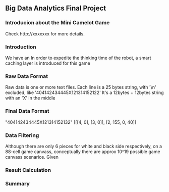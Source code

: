 ## Big Data Analytics Final Project

### Introducion about the Mini Camelot Game

Check http://xxxxxxx for more details.

### Introduction

We have an 
In order to expedite the thinking time of the robot, a smart caching layer is introduced for this game

### Raw Data Format

Raw data is one or more text files.
Each line is a 25 bytes string, with '\n' excluded, like '404142434445X121314152122'
It's a 12bytes + 12bytes string with an 'X' in the middle

### Final Data Format

"404142434445X121314152132"     [[[4, 0], [3, 0]], [2, 155, 0, 40]]

### Data Filtering

Although there are only 6 pieces for white and black side respectively, on a 88-cell game canvass, 
conceptually there are approx 10^19 possible game canvass scenarios. Given 

### Result Calculation

### Summary

